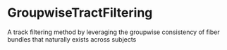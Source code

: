 # GroupwiseTractFiltering
A track filtering method by leveraging the groupwise consistency of fiber bundles that naturally exists across subjects

